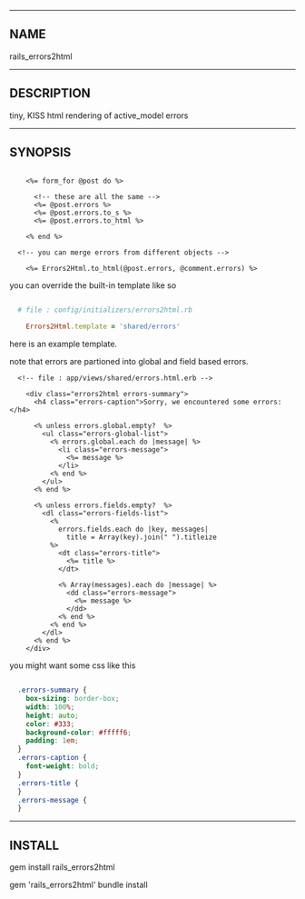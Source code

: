 --------------------------------
NAME
--------------------------------
  rails_errors2html

--------------------------------
DESCRIPTION
--------------------------------

  tiny, KISS html rendering of active_model errors 

--------------------------------
SYNOPSIS
--------------------------------

````erb

    <%= form_for @post do %>

      <!-- these are all the same -->
      <%= @post.errors %>
      <%= @post.errors.to_s %>
      <%= @post.errors.to_html %>

    <% end %>

  <!-- you can merge errors from different objects -->

    <%= Errors2Html.to_html(@post.errors, @comment.errors) %>

````

you can override the built-in template like so

````ruby

  # file : config/initializers/errors2html.rb

    Errors2Html.template = 'shared/errors'

````

here is an example template.

note that errors are partioned into global and field based errors.


````erb
  <!-- file : app/views/shared/errors.html.erb -->

    <div class="errors2html errors-summary">
      <h4 class="errors-caption">Sorry, we encountered some errors:</h4>

      <% unless errors.global.empty?  %>
        <ul class="errors-global-list">
          <% errors.global.each do |message| %>
            <li class="errors-message">
              <%= message %>
            </li>
          <% end %>
        </ul>
      <% end %>

      <% unless errors.fields.empty?  %>
        <dl class="errors-fields-list">
          <% 
            errors.fields.each do |key, messages|
              title = Array(key).join(" ").titleize
          %>
            <dt class="errors-title">
              <%= title %>
            </dt>

            <% Array(messages).each do |message| %>
              <dd class="errors-message">
                <%= message %>
              </dd>
            <% end %>
          <% end %>
        </dl>
      <% end %>
    </div>
````


you might want some css like this

````css

  .errors-summary {
    box-sizing: border-box;
    width: 100%;
    height: auto;
    color: #333;
    background-color: #fffff6;
    padding: 1em;
  }
  .errors-caption {
    font-weight: bold;
  }
  .errors-title {
  }
  .errors-message {
  }

````

--------------------------------
INSTALL
--------------------------------

   gem install rails_errors2html

   gem 'rails_errors2html'
   bundle install
